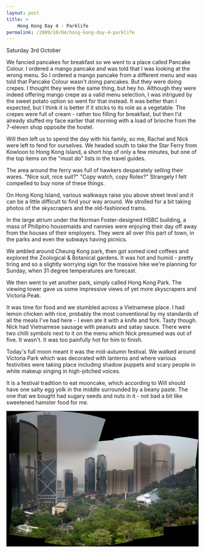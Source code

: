 ```yaml
---
layout: post
title: >
    Hong Kong Day 4 - Parklife
permalink: /2009/10/04/hong-kong-day-4-parklife
---
```

Saturday 3rd October

We fancied pancakes for breakfast so we went to a place called Pancake Colour. I ordered a mango pancake and was told that I was looking at the wrong menu. So I ordered a mango pancake from a different menu and was told that Pancake Colour wasn't doing pancakes. But they were doing crepes. I thought they were the same thing, but hey ho. Although they were indeed offering mango crepe as a valid menu selection, I was intrigued by the sweet potato option so went for that instead. It was better than I expected, but I think it is better if it sticks to its role as a vegetable. The crepes were full of cream - rather too filling for breakfast, but then I'd already stuffed my face earlier that morning with a load of brioche from the 7-eleven shop opposite the hostel.

Will then left us to spend the day with his family, so me, Rachel and Nick were left to fend for ourselves. We headed south to take the Star Ferry from Kowloon to Hong Kong Island, a short hop of only a few minutes, but one of the top items on the "must do" lists in the travel guides.

The area around the ferry was full of hawkers desparately selling their wares. "Nice suit, nice suit?" "Copy watch, copy Rolex?" Strangely I felt compelled to buy none of these things.

On Hong Kong Island, various walkways raise you above street level and it can be a little difficult to find your way around. We strolled for a bit taking photos of the skyscrapers and the old-fashioned trams.

In the large atrium under the Norman Foster-designed HSBC building, a mass of Philipino housemaids and nannies were enjoying their day off away from the houses of their employers. They were all over this part of town, in the parks and even the subways having picnics.

We ambled around Cheung Kong park, then got somed iced coffees and explored the Zoological &amp; Botanical gardens. It was hot and humid - pretty tiring and so a slightly worrying sign for the massive hike we're planning for Sunday, when 31 degree temperatures are forecast.

We then went to yet another park, simply called Hong Kong Park. The viewing tower gave us some impressive views of yet more skyscrapers and Victoria Peak.

It was time for food and we stumbled across a Vietnamese place. I had lemon chicken with rice, probably the most conventional by my standards of all the meals I've had here - I even ate it with a knife and fork. Tasty though. Nick had Vietnamese sausage with peanuts and satay sauce. There were two chilli symbols next to it on the menu which Nick presumed was out of five. It wasn't. It was too painfully hot for him to finish.

Today's full moon meant it was the mid-autumn festival. We walked around Victoria Park which was decorated with lanterns and where various festivities were taking place including shadow puppets and scary people in white makeup singing in high-pitched voices.

It is a festival tradition to eat mooncake, which according to Will should have one salty egg yolk in the middle surrounded by a beany paste. The one that we bought had sugary seeds and nuts in it - not bad a bit like sweetened hamster food for me.

![](/images/2009/IMG_0328.JPG)